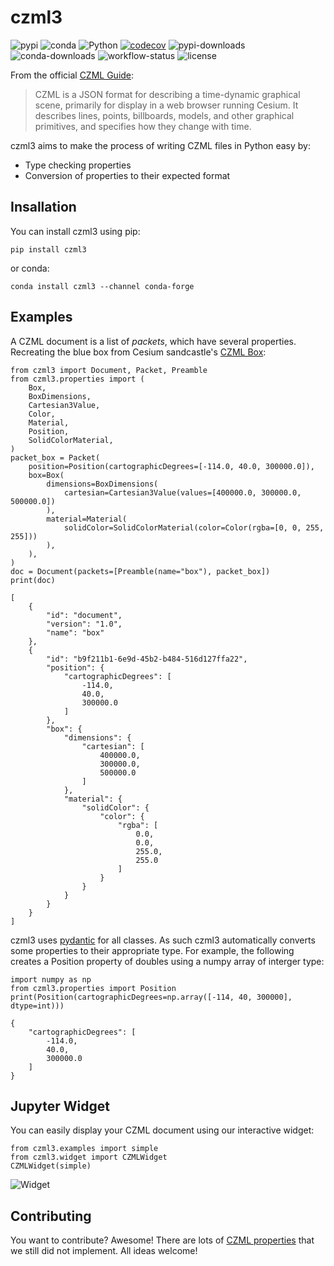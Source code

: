 # czml3
![pypi](https://img.shields.io/pypi/v/czml3)
![conda](https://img.shields.io/conda/vn/conda-forge/czml3?label=conda)
![Python](https://img.shields.io/pypi/pyversions/czml3)
[![codecov](https://codecov.io/gh/Stoops-ML/czml3/graph/badge.svg?token=EF8SIL2JBV)](https://codecov.io/gh/Stoops-ML/czml3)
![pypi-downloads](https://img.shields.io/pepy/dt/czml3?label=pypi%20downloads)
![conda-downloads](https://img.shields.io/conda/dn/conda-forge/czml3?label=conda%20downloads)
![workflow-status](https://img.shields.io/github/actions/workflow/status/Stoops-ML/czml3/workflow.yml?branch=main)
![license](https://img.shields.io/badge/license-MIT-blue.svg?style=flat-square)

From the official [CZML Guide](https://github.com/AnalyticalGraphicsInc/czml-writer/wiki/CZML-Guide):
> CZML is a JSON format for describing a time-dynamic graphical scene, primarily for display in a web browser running Cesium. It describes lines, points, billboards, models, and other graphical primitives, and specifies how they change with time.

czml3 aims to make the process of writing CZML files in Python easy by:
- Type checking properties
- Conversion of properties to their expected format

## Insallation
You can install czml3 using pip:
```
pip install czml3
```

or conda:
```
conda install czml3 --channel conda-forge
```

## Examples
A CZML document is a list of *packets*, which have several properties. Recreating the blue box from Cesium sandcastle's [CZML Box](https://sandcastle.cesium.com/?src=CZML%20Box.html&label=CZML):

```
from czml3 import Document, Packet, Preamble
from czml3.properties import (
    Box,
    BoxDimensions,
    Cartesian3Value,
    Color,
    Material,
    Position,
    SolidColorMaterial,
)
packet_box = Packet(
    position=Position(cartographicDegrees=[-114.0, 40.0, 300000.0]),
    box=Box(
        dimensions=BoxDimensions(
            cartesian=Cartesian3Value(values=[400000.0, 300000.0, 500000.0])
        ),
        material=Material(
            solidColor=SolidColorMaterial(color=Color(rgba=[0, 0, 255, 255]))
        ),
    ),
)
doc = Document(packets=[Preamble(name="box"), packet_box])
print(doc)
```
```
[
    {
        "id": "document",
        "version": "1.0",
        "name": "box"
    },
    {
        "id": "b9f211b1-6e9d-45b2-b484-516d127ffa22",
        "position": {
            "cartographicDegrees": [
                -114.0,
                40.0,
                300000.0
            ]
        },
        "box": {
            "dimensions": {
                "cartesian": [
                    400000.0,
                    300000.0,
                    500000.0
                ]
            },
            "material": {
                "solidColor": {
                    "color": {
                        "rgba": [
                            0.0,
                            0.0,
                            255.0,
                            255.0
                        ]
                    }
                }
            }
        }
    }
]
```

czml3 uses [pydantic](https://docs.pydantic.dev/latest/) for all classes. As such czml3 automatically converts some properties to their appropriate type. For example, the following creates a Position property of doubles using a numpy array of interger type:
```
import numpy as np
from czml3.properties import Position
print(Position(cartographicDegrees=np.array([-114, 40, 300000], dtype=int)))
```
```
{
    "cartographicDegrees": [
        -114.0,
        40.0,
        300000.0
    ]
}
```

## Jupyter Widget
You can easily display your CZML document using our interactive widget:
```
from czml3.examples import simple
from czml3.widget import CZMLWidget
CZMLWidget(simple)
```
![Widget](https://raw.githubusercontent.com/poliastro/czml3/master/widget-screenshot.png)

## Contributing
You want to contribute? Awesome! There are lots of [CZML properties](https://github.com/AnalyticalGraphicsInc/czml-writer/wiki/Packet) that we still did not implement. All ideas welcome!
